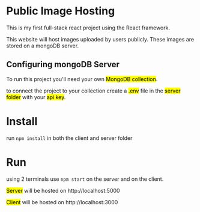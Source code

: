 # Public Image Hosting

This is my first full-stack react project using the React framework.

This website will host images uploaded by users publicly. These images are stored on a mongoDB server.

## Configuring mongoDB Server

To run this project you'll need your own <mark>MongoDB collection</mark>.

to connect the project to your collection create a <mark>.env</mark> file in the <mark>server folder</mark> with your <mark>api key</mark>.

# Install

run `npm install` in both the client and server folder

# Run

using 2 terminals use `npm start` on the server and on the client.

<mark>Server</mark> will be hosted on http://localhost:5000

<mark>Client</mark> will be hosted on http://localhost:3000
